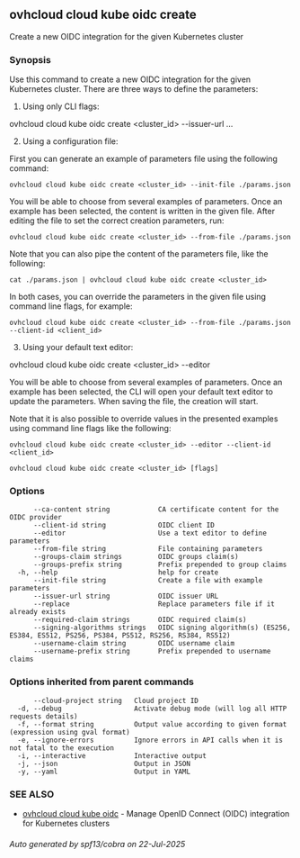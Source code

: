 ## ovhcloud cloud kube oidc create

Create a new OIDC integration for the given Kubernetes cluster

### Synopsis

Use this command to create a new OIDC integration for the given Kubernetes cluster.
There are three ways to define the parameters:

1. Using only CLI flags:

  ovhcloud cloud kube oidc create <cluster_id> --issuer-url <url> …

2. Using a configuration file:

  First you can generate an example of parameters file using the following command:

	ovhcloud cloud kube oidc create <cluster_id> --init-file ./params.json

  You will be able to choose from several examples of parameters. Once an example has been selected, the content is written in the given file.
  After editing the file to set the correct creation parameters, run:

	ovhcloud cloud kube oidc create <cluster_id> --from-file ./params.json

  Note that you can also pipe the content of the parameters file, like the following:

	cat ./params.json | ovhcloud cloud kube oidc create <cluster_id>

  In both cases, you can override the parameters in the given file using command line flags, for example:

	ovhcloud cloud kube oidc create <cluster_id> --from-file ./params.json --client-id <client_id>

3. Using your default text editor:

  ovhcloud cloud kube oidc create <cluster_id> --editor

  You will be able to choose from several examples of parameters. Once an example has been selected, the CLI will open your
  default text editor to update the parameters. When saving the file, the creation will start.

  Note that it is also possible to override values in the presented examples using command line flags like the following:

	ovhcloud cloud kube oidc create <cluster_id> --editor --client-id <client_id>


```
ovhcloud cloud kube oidc create <cluster_id> [flags]
```

### Options

```
      --ca-content string            CA certificate content for the OIDC provider
      --client-id string             OIDC client ID
      --editor                       Use a text editor to define parameters
      --from-file string             File containing parameters
      --groups-claim strings         OIDC groups claim(s)
      --groups-prefix string         Prefix prepended to group claims
  -h, --help                         help for create
      --init-file string             Create a file with example parameters
      --issuer-url string            OIDC issuer URL
      --replace                      Replace parameters file if it already exists
      --required-claim strings       OIDC required claim(s)
      --signing-algorithms strings   OIDC signing algorithm(s) (ES256, ES384, ES512, PS256, PS384, PS512, RS256, RS384, RS512)
      --username-claim string        OIDC username claim
      --username-prefix string       Prefix prepended to username claims
```

### Options inherited from parent commands

```
      --cloud-project string   Cloud project ID
  -d, --debug                  Activate debug mode (will log all HTTP requests details)
  -f, --format string          Output value according to given format (expression using gval format)
  -e, --ignore-errors          Ignore errors in API calls when it is not fatal to the execution
  -i, --interactive            Interactive output
  -j, --json                   Output in JSON
  -y, --yaml                   Output in YAML
```

### SEE ALSO

* [ovhcloud cloud kube oidc](ovhcloud_cloud_kube_oidc.md)	 - Manage OpenID Connect (OIDC) integration for Kubernetes clusters

###### Auto generated by spf13/cobra on 22-Jul-2025
